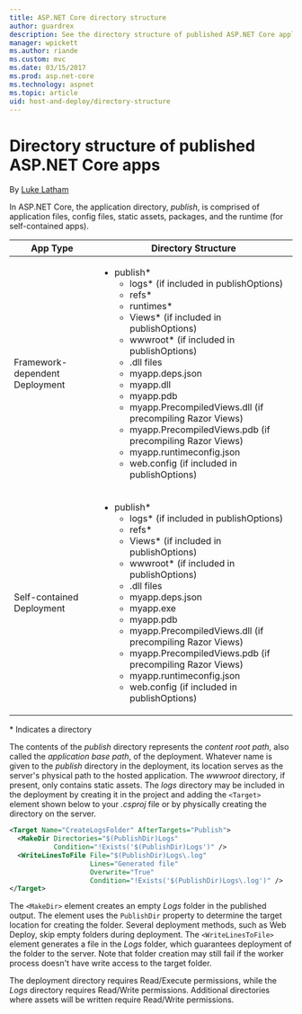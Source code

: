 ```yaml
---
title: ASP.NET Core directory structure
author: guardrex
description: See the directory structure of published ASP.NET Core applications.
manager: wpickett
ms.author: riande
ms.custom: mvc
ms.date: 03/15/2017
ms.prod: asp.net-core
ms.technology: aspnet
ms.topic: article
uid: host-and-deploy/directory-structure
---
```

# Directory structure of published ASP.NET Core apps

By [Luke Latham](https://github.com/guardrex)

In ASP.NET Core, the application directory, *publish*, is comprised of application files, config files, static assets, packages, and the runtime (for self-contained apps).

| App Type                       | Directory Structure |
| ------------------------------ | ------------------- |
| Framework-dependent Deployment | <ul><li>publish\*<ul><li>logs\* (if included in publishOptions)</li><li>refs\*</li><li>runtimes\*</li><li>Views\* (if included in publishOptions)</li><li>wwwroot\* (if included in publishOptions)</li><li>.dll files</li><li>myapp.deps.json</li><li>myapp.dll</li><li>myapp.pdb</li><li>myapp.PrecompiledViews.dll (if precompiling Razor Views)</li><li>myapp.PrecompiledViews.pdb (if precompiling Razor Views)</li><li>myapp.runtimeconfig.json</li><li>web.config (if included in publishOptions)</li></ul></li></ul> |
| Self-contained Deployment      | <ul><li>publish\*<ul><li>logs\* (if included in publishOptions)</li><li>refs\*</li><li>Views\* (if included in publishOptions)</li><li>wwwroot\* (if included in publishOptions)</li><li>.dll files</li><li>myapp.deps.json</li><li>myapp.exe</li><li>myapp.pdb</li><li>myapp.PrecompiledViews.dll (if precompiling Razor Views)</li><li>myapp.PrecompiledViews.pdb (if precompiling Razor Views)</li><li>myapp.runtimeconfig.json</li><li>web.config (if included in publishOptions)</li></ul></li></ul> |
\* Indicates a directory

The contents of the *publish* directory represents the *content root path*, also called the *application base path*, of the deployment. Whatever name is given to the *publish* directory in the deployment, its location serves as the server's physical path to the hosted application. The *wwwroot* directory, if present, only contains static assets. The *logs* directory may be included in the deployment by creating it in the project and adding the `<Target>` element shown below to your *.csproj* file or by physically creating the directory on the server.

```xml
<Target Name="CreateLogsFolder" AfterTargets="Publish">
  <MakeDir Directories="$(PublishDir)Logs" 
           Condition="!Exists('$(PublishDir)Logs')" />
  <WriteLinesToFile File="$(PublishDir)Logs\.log" 
                    Lines="Generated file" 
                    Overwrite="True" 
                    Condition="!Exists('$(PublishDir)Logs\.log')" />
</Target>
```

The `<MakeDir>` element creates an empty *Logs* folder in the published output. The element uses the `PublishDir` property to determine the target location for creating the folder. Several deployment methods, such as Web Deploy, skip empty folders during deployment. The `<WriteLinesToFile>` element generates a file in the *Logs* folder, which guarantees deployment of the folder to the server. Note that folder creation may still fail if the worker process doesn't have write access to the target folder.

The deployment directory requires Read/Execute permissions, while the *Logs* directory requires Read/Write permissions. Additional directories where assets will be written require Read/Write permissions.
